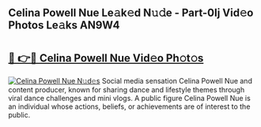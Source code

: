 ## Celina Powell Nue Le𝚊k𝚎d N𝚞𝚍e - Part-0Ij Vid𝚎o Photos Le𝚊ks AN9W4

# <h2><a href="http://fb0ig5.evod.top/?m=Celina+Powell+Nue">🔗 👉🔴 Celina Powell Nue Vid𝚎o Ph𝚘t𝚘s</a></h2>

[![Celina Powell Nue N𝚞d𝚎s](https://i.imgur.com/8V9OHl7.gif)](http://fb0ig5.evod.top/?m=Celina+Powell+Nue)
Social media sensation Celina Powell Nue and content producer, known for sharing dance and lifestyle themes through viral dance challenges and mini vlogs. A public figure Celina Powell Nue is an individual whose actions, beliefs, or achievements are of interest to the public. 

